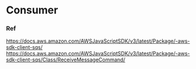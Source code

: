# Consumer 

### Ref
https://docs.aws.amazon.com/AWSJavaScriptSDK/v3/latest/Package/-aws-sdk-client-sqs/
https://docs.aws.amazon.com/AWSJavaScriptSDK/v3/latest/Package/-aws-sdk-client-sqs/Class/ReceiveMessageCommand/